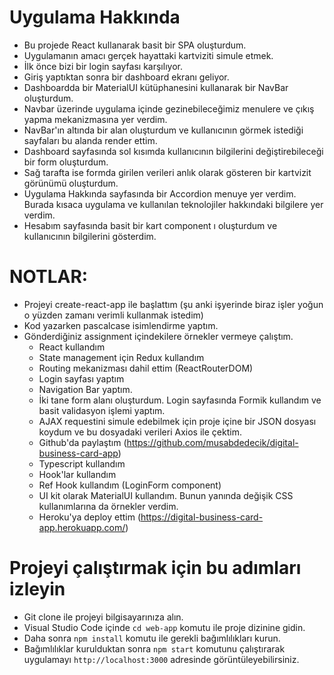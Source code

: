 # Uygulama Hakkında

  - Bu projede React kullanarak basit bir SPA oluşturdum.
  - Uygulamanın amacı gerçek hayattaki kartviziti simule etmek.
  - İlk önce bizi bir login sayfası karşılıyor. 
  - Giriş yaptıktan sonra bir dashboard ekranı geliyor.
  - Dashboardda bir MaterialUI kütüphanesini kullanarak bir NavBar oluşturdum.
  - Navbar üzerinde uygulama içinde gezinebileceğimiz menulere ve çıkış yapma mekanizmasına yer verdim.
  - NavBar'ın altında  bir alan oluşturdum ve kullanıcının görmek istediği sayfaları bu alanda render ettim.
  - Dashboard sayfasında sol kısımda kullanıcının bilgilerini değiştirebileceği bir form oluşturdum.
  - Sağ tarafta ise formda girilen verileri anlık olarak gösteren bir kartvizit görünümü oluşturdum.
  - Uygulama Hakkında sayfasında bir Accordion menuye yer verdim. Burada kısaca uygulama ve kullanılan teknolojiler hakkındaki bilgilere yer verdim.
  - Hesabım sayfasında basit bir kart component ı oluşturdum ve kullanıcının bilgilerini gösterdim.


# NOTLAR:
  - Projeyi create-react-app ile başlattım (şu anki işyerinde biraz işler yoğun o yüzden zamanı verimli kullanmak istedim)
  - Kod yazarken pascalcase isimlendirme yaptım.
  - Gönderdiğiniz assignment içindekilere örnekler vermeye çalıştım.
    - React kullandım
    - State management için Redux kullandım
    - Routing mekanizması dahil ettim (ReactRouterDOM)
    - Login sayfası yaptım
    - Navigation Bar yaptım.
    - İki tane form alanı oluşturdum. Login sayfasında Formik kullandım ve basit validasyon işlemi yaptım.
    - AJAX requestini simule edebilmek için proje içine bir JSON dosyası koydum ve bu dosyadaki verileri Axios ile çektim.
    - Github'da paylaştım (https://github.com/musabdedecik/digital-business-card-app)
    - Typescript kullandım
    - Hook'lar kullandım
    - Ref Hook kullandım (LoginForm component)
    - UI kit olarak MaterialUI kullandım. Bunun yanında değişik CSS kullanımlarına da örnekler verdim.
    - Heroku'ya deploy ettim (https://digital-business-card-app.herokuapp.com/)

# Projeyi çalıştırmak için bu adımları izleyin
  - Git clone ile projeyi bilgisayarınıza alın.
  - Visual Studio Code içinde `cd web-app` komutu ile proje dizinine gidin.
  - Daha sonra `npm install` komutu ile gerekli bağımlılıkları kurun.
  - Bağımlılıklar kurulduktan sonra `npm start` komutunu çalıştırarak uygulamayı `http://localhost:3000` adresinde görüntüleyebilirsiniz.
